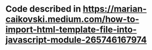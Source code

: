 # Code described in https://marian-caikovski.medium.com/how-to-import-html-template-file-into-javascript-module-265746167974 
